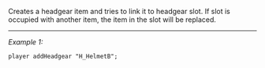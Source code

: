 Creates a headgear item and tries to link it to headgear slot. If slot is occupied with another item, the item in the slot will be replaced.


---
*Example 1:*
```sqf
player addHeadgear "H_HelmetB";
```